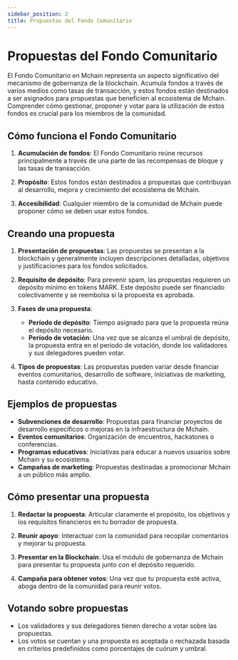 ```yaml
---
sidebar_position: 2
title: Propuestas del Fondo Comunitario
---
```


# Propuestas del Fondo Comunitario

El Fondo Comunitario en Mchain representa un aspecto significativo del mecanismo de gobernanza de la blockchain. Acumula fondos a través de varios medios como tasas de transacción, y estos fondos están destinados a ser asignados para propuestas que beneficien al ecosistema de Mchain. Comprender cómo gestionar, proponer y votar para la utilización de estos fondos es crucial para los miembros de la comunidad.

## Cómo funciona el Fondo Comunitario

1. **Acumulación de fondos**: El Fondo Comunitario reúne recursos principalmente a través de una parte de las recompensas de bloque y las tasas de transacción.

2. **Propósito**: Estos fondos están destinados a propuestas que contribuyan al desarrollo, mejora y crecimiento del ecosistema de Mchain.

3. **Accesibilidad**: Cualquier miembro de la comunidad de Mchain puede proponer cómo se deben usar estos fondos.

## Creando una propuesta

1. **Presentación de propuestas**: Las propuestas se presentan a la blockchain y generalmente incluyen descripciones detalladas, objetivos y justificaciones para los fondos solicitados.

2. **Requisito de depósito**: Para prevenir spam, las propuestas requieren un depósito mínimo en tokens MARK. Este depósito puede ser financiado colectivamente y se reembolsa si la propuesta es aprobada.

3. **Fases de una propuesta**:
   - **Período de depósito**: Tiempo asignado para que la propuesta reúna el depósito necesario.
   - **Período de votación**: Una vez que se alcanza el umbral de depósito, la propuesta entra en el período de votación, donde los validadores y sus delegadores pueden votar.

4. **Tipos de propuestas**: Las propuestas pueden variar desde financiar eventos comunitarios, desarrollo de software, iniciativas de marketing, hasta contenido educativo.

## Ejemplos de propuestas

- **Subvenciones de desarrollo**: Propuestas para financiar proyectos de desarrollo específicos o mejoras en la infraestructura de Mchain.
- **Eventos comunitarios**: Organización de encuentros, hackatones o conferencias.
- **Programas educativos**: Iniciativas para educar a nuevos usuarios sobre Mchain y su ecosistema.
- **Campañas de marketing**: Propuestas destinadas a promocionar Mchain a un público más amplio.

## Cómo presentar una propuesta

1. **Redactar la propuesta**: Articular claramente el propósito, los objetivos y los requisitos financieros en tu borrador de propuesta.

2. **Reunir apoyo**: Interactuar con la comunidad para recopilar comentarios y mejorar tu propuesta.

3. **Presentar en la Blockchain**: Usa el módulo de gobernanza de Mchain para presentar tu propuesta junto con el depósito requerido.

4. **Campaña para obtener votos**: Una vez que tu propuesta esté activa, aboga dentro de la comunidad para reunir votos.

## Votando sobre propuestas

- Los validadores y sus delegadores tienen derecho a votar sobre las propuestas.
- Los votos se cuentan y una propuesta es aceptada o rechazada basada en criterios predefinidos como porcentajes de cuórum y umbral.

